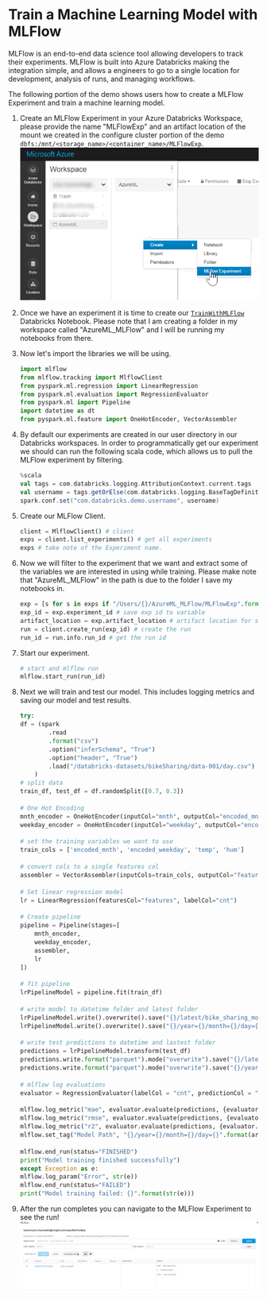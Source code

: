 # Train a Machine Learning Model with MLFlow

MLFlow is an end-to-end data science tool allowing developers to track their experiments. MLFlow is built into Azure Databricks making the integration simple, and allows a engineers to go to a single location for development, analysis of runs, and managing workflows. 

The following portion of the demo shows users how to create a MLFlow Experiment and train a machine learning model.  

1. Create an MLFlow Experiment in your Azure Databricks Workspace, please provide the name "MLFlowExp" and an artifact location of the mount we created in the configure cluster portion of the demo `dbfs:/mnt/<storage_name>/<container_name>/MLFlowExp`. 
    ![](./imgs/CreateMLFlowExp.png)

1. Once we have an experiment it is time to create our [`TrainWithMLFlow`](../Code/01_TrainWithMLFlow.py) Databricks Notebook. Please note that I am creating a folder in my workspace called "AzureML_MLFlow" and I will be running my notebooks from there.  

1. Now let's import the libraries we will be using. 
    ```python
    import mlflow
    from mlflow.tracking import MlflowClient
    from pyspark.ml.regression import LinearRegression
    from pyspark.ml.evaluation import RegressionEvaluator
    from pyspark.ml import Pipeline
    import datetime as dt
    from pyspark.ml.feature import OneHotEncoder, VectorAssembler
    ```

1. By default our experiments are created in our user directory in our Databricks workspaces. In order to programmatically get our experiment we should can run the following scala code, which allows us to pull the MLFlow experiment by filtering.  
    ```scala
    %scala
    val tags = com.databricks.logging.AttributionContext.current.tags
    val username = tags.getOrElse(com.databricks.logging.BaseTagDefinitions.TAG_USER, java.util.UUID.randomUUID.toString.replace("-", ""))
    spark.conf.set("com.databricks.demo.username", username)
    ```

1. Create our MLFlow Client. 
    ```python
    client = MlflowClient() # client
    exps = client.list_experiments() # get all experiments
    exps # take note of the Experiment name.
    ```

1. Now we will filter to the experiment that we want and extract some of the variables we are interested in using while training. Please make note that "AzureML_MLFlow" in the path is due to the folder I save my notebooks in.    
    ```python
    exp = [s for s in exps if "/Users/{}/AzureML_MLFlow/MLFlowExp".format(spark.conf.get("com.databricks.demo.username")) in s.name][0] # get only the exp we want
    exp_id = exp.experiment_id # save exp id to variable
    artifact_location = exp.artifact_location # artifact location for storing
    run = client.create_run(exp_id) # create the run
    run_id = run.info.run_id # get the run id
    ```

1. Start our experiment. 
    ```python
    # start and mlflow run
    mlflow.start_run(run_id)
    ```

1. Next we will train and test our model. This includes logging metrics and saving our model and test results.  
    ```python
    try: 
    df = (spark
            .read
            .format("csv")
            .option("inferSchema", "True")
            .option("header", "True")
            .load("/databricks-datasets/bikeSharing/data-001/day.csv")
        )
    # split data
    train_df, test_df = df.randomSplit([0.7, 0.3])

    # One Hot Encoding
    mnth_encoder = OneHotEncoder(inputCol="mnth", outputCol="encoded_mnth")
    weekday_encoder = OneHotEncoder(inputCol="weekday", outputCol="encoded_weekday")

    # set the training variables we want to use
    train_cols = ['encoded_mnth', 'encoded_weekday', 'temp', 'hum']

    # convert cols to a single features col
    assembler = VectorAssembler(inputCols=train_cols, outputCol="features")

    # Set linear regression model
    lr = LinearRegression(featuresCol="features", labelCol="cnt")

    # Create pipeline
    pipeline = Pipeline(stages=[
        mnth_encoder,
        weekday_encoder,
        assembler,
        lr
    ])

    # fit pipeline
    lrPipelineModel = pipeline.fit(train_df)

    # write model to datetime folder and latest folder
    lrPipelineModel.write().overwrite().save("{}/latest/bike_sharing_model.model".format(artifact_location))
    lrPipelineModel.write().overwrite().save("{}/year={}/month={}/day={}/bike_sharing_model.model".format(artifact_location, dt.datetime.utcnow().year, dt.datetime.utcnow().month, dt.datetime.utcnow().day))

    # write test predictions to datetime and lastest folder
    predictions = lrPipelineModel.transform(test_df)
    predictions.write.format("parquet").mode("overwrite").save("{}/latest/test_predictions.parquet".format(artifact_location))
    predictions.write.format("parquet").mode("overwrite").save("{}/year={}/month={}/day={}/test_predictions.parquet".format(artifact_location, dt.datetime.utcnow().year, dt.datetime.utcnow().month, dt.datetime.utcnow().day))

    # mlflow log evaluations
    evaluator = RegressionEvaluator(labelCol = "cnt", predictionCol = "prediction")

    mlflow.log_metric("mae", evaluator.evaluate(predictions, {evaluator.metricName: "mae"}))
    mlflow.log_metric("rmse", evaluator.evaluate(predictions, {evaluator.metricName: "rmse"}))
    mlflow.log_metric("r2", evaluator.evaluate(predictions, {evaluator.metricName: "r2"}))
    mlflow.set_tag("Model Path", "{}/year={}/month={}/day={}".format(artifact_location, dt.datetime.utcnow().year, dt.datetime.utcnow().month, dt.datetime.utcnow().day))

    mlflow.end_run(status="FINISHED")
    print("Model training finished successfully")
    except Exception as e:
    mlflow.log_param("Error", str(e))
    mlflow.end_run(status="FAILED")
    print("Model training failed: {}".format(str(e)))
    ```

1. After the run completes you can navigate to the MLFlow Experiment to see the run!  
    ![](./imgs/MLFlowRun.png)

